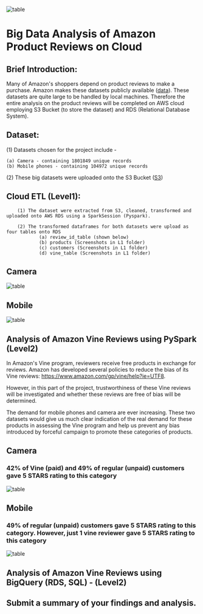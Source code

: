 ![table](https://github.com/fbrowther/Amazon_Product_Reviews_Analysis_on_Cloud/blob/main/Images%20for%20ReadMe/AmazonVine.jpeg)

# Big Data Analysis of Amazon Product Reviews on Cloud

## Brief Introduction: 

Many of Amazon's shoppers depend on product reviews to make a purchase. Amazon makes these datasets publicly available ([data](https://s3.amazonaws.com/amazon-reviews-pds/tsv/index.txt)). These datasets are quite large to be handled by local machines. Therefore the entire analysis on the product reviews will be completed on AWS cloud employing S3 Bucket (to store the dataset) and RDS (Relational Database System). 

## Dataset: 
(1) Datasets chosen for the project include -

    (a) Camera - containing 1801849 unique records
    (b) Mobile phones - containing 104972 unique records  

(2) These big datasets were uploaded onto the S3 Bucket ([S3](https://github.com/fbrowther/Amazon_Product_Reviews_Analysis_on_Cloud/blob/main/Images%20for%20ReadMe/S3%20Bucket.jpg))


## Cloud ETL (Level1):

        (1) The dataset were extracted from S3, cleaned, transformed and uploaded onto AWS RDS using a SparkSession (Pyspark). 
        
        (2) The transformed dataframes for both datasets were upload as four tables onto RDS
                (a) review_id_table (shown below)
                (b) products (Screenshots in L1 folder)
                (c) customers (Screenshots in L1 folder)
                (d) vine_table (Screenshots in L1 folder)

## Camera
![table](https://github.com/fbrowther/Amazon_Product_Reviews_Analysis_on_Cloud/blob/main/Level%201/Camera_Postgres_data_table_Images/Review_id_Table_Camera.png)    



## Mobile 
![table](https://github.com/fbrowther/Amazon_Product_Reviews_Analysis_on_Cloud/blob/main/Level%201/Mobile_Postgres_data_table_images/Review_id_Table_Mobile.png)




## Analysis of Amazon Vine Reviews using PySpark (Level2)

In Amazon's Vine program, reviewers receive free products in exchange for reviews. Amazon has developed several policies to reduce the bias of its Vine reviews: https://www.amazon.com/gp/vine/help?ie=UTF8. 

However, in this part of the project, trustworthiness of these Vine reviews will be investigated and whether these reviews are free of bias will be determined. 

The demand for mobile phones and camera are ever increasing. These two datasets would give us much clear indication of the real demand for these products in assessing the Vine program and help us prevent any bias introduced by forceful campaign to promote these categories of products. 

## Camera

### 42% of Vine (paid) and 49% of regular (unpaid) customers gave 5 STARS rating to this category

![table](https://github.com/fbrowther/Amazon_Product_Reviews_Analysis_on_Cloud/blob/main/Level%202/Camera/comparison_vine%26_normal%20_customers_Camera.jpg)


## Mobile 

### 49% of regular (unpaid) customers gave 5 STARS rating to this category. However, just 1 vine reviewer gave 5 STARS rating to this category

![table](https://github.com/fbrowther/Amazon_Product_Reviews_Analysis_on_Cloud/blob/main/Level%202/Mobile/comparison_vine%26_normal%20_customers_Mobile.jpg)



## Analysis of Amazon Vine Reviews using BigQuery (RDS, SQL) - (Level2)



## Submit a summary of your findings and analysis.









